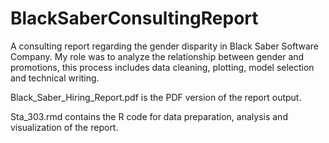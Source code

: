 # BlackSaberConsultingReport

A consulting report regarding the gender disparity in Black Saber Software Company. My role was to analyze the relationship between gender and promotions, this process includes 
data cleaning, plotting, model selection and technical writing.

Black_Saber_Hiring_Report.pdf is the PDF version of the report output.

Sta_303.rmd contains the R code for data preparation, analysis and visualization of the report.

